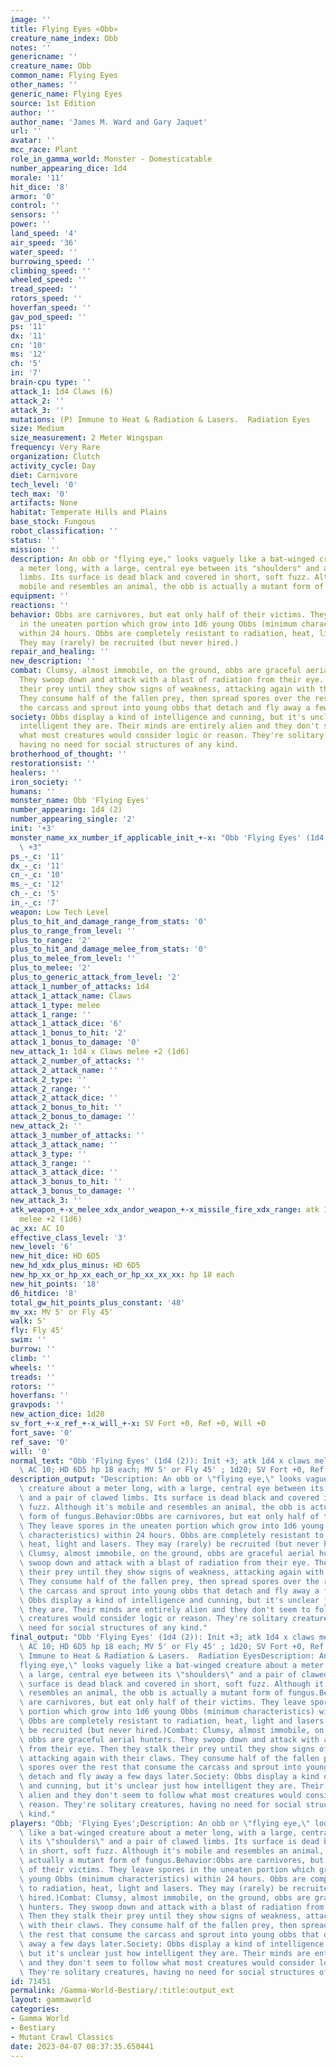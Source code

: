 ```yaml
---
image: ''
title: Flying Eyes «Obb»
creature_name_index: Obb
notes: ''
genericname: ''
creature_name: Obb
common_name: Flying Eyes
other_names: ''
generic_name: Flying Eyes
source: 1st Edition
author: ''
author_name: 'James M. Ward and Gary Jaquet'
url: ''
avatar: ''
mcc_race: Plant
role_in_gamma_world: Monster - Domesticatable
number_appearing_dice: 1d4
morale: '11'
hit_dice: '8'
armor: '0'
control: ''
sensors: ''
power: ''
land_speed: '4'
air_speed: '36'
water_speed: ''
burrowing_speed: ''
climbing_speed: ''
wheeled_speed: ''
tread_speed: ''
rotors_speed: ''
hoverfan_speed: ''
gav_pod_speed: ''
ps: '11'
dx: '11'
cn: '10'
ms: '12'
ch: '5'
in: '7'
brain-cpu type: ''
attack_1: 1d4 Claws (6)
attack_2: ''
attack_3: ''
mutations: (P) Immune to Heat & Radiation & Lasers.  Radiation Eyes
size: Medium
size_measurement: 2 Meter Wingspan
frequency: Very Rare
organization: Clutch
activity_cycle: Day
diet: Carnivore
tech_level: '0'
tech_max: '0'
artifacts: None
habitat: Temperate Hills and Plains
base_stock: Fungous
robot_classification: ''
status: ''
mission: ''
description: An obb or "flying eye," looks vaguely like a bat-winged creature about
  a meter long, with a large, central eye between its "shoulders" and a pair of clawed
  limbs. Its surface is dead black and covered in short, soft fuzz. Although it's
  mobile and resembles an animal, the obb is actually a mutant form of fungus.
equipment: ''
reactions: ''
behavior: Obbs are carnivores, but eat only half of their victims. They leave spores
  in the uneaten portion which grow into 1d6 young Obbs (minimum characteristics)
  within 24 hours. Obbs are completely resistant to radiation, heat, light and lasers.
  They may (rarely) be recruited (but never hired.)
repair_and_healing: ''
new_description: ''
combat: Clumsy, almost immobile, on the ground, obbs are graceful aerial hunters.
  They swoop down and attack with a blast of radiation from their eye. Then they stalk
  their prey until they show signs of weakness, attacking again with their claws.
  They consume half of the fallen prey, then spread spores over the rest that consume
  the carcass and sprout into young obbs that detach and fly away a few days later.
society: Obbs display a kind of intelligence and cunning, but it's unclear just how
  intelligent they are. Their minds are entirely alien and they don't seem to follow
  what most creatures would consider logic or reason. They're solitary creatures,
  having no need for social structures of any kind.
brotherhood_of_thought: ''
restorationsist: ''
healers: ''
iron_society: ''
humans: ''
monster_name: Obb 'Flying Eyes'
number_appearing: 1d4 (2)
number_appearing_single: '2'
init: '+3'
monster_name_xx_number_if_applicable_init_+-x: "Obb 'Flying Eyes' (1d4 (2)): Init\
  \ +3"
ps_-_c: '11'
dx_-_c: '11'
cn_-_c: '10'
ms_-_c: '12'
ch_-_c: '5'
in_-_c: '7'
weapon: Low Tech Level
plus_to_hit_and_damage_range_from_stats: '0'
plus_to_range_from_level: ''
plus_to_range: '2'
plus_to_hit_and_damage_melee_from_stats: '0'
plus_to_melee_from_level: ''
plus_to_melee: '2'
plus_to_generic_attack_from_level: '2'
attack_1_number_of_attacks: 1d4
attack_1_attack_name: Claws
attack_1_type: melee
attack_1_range: ''
attack_1_attack_dice: '6'
attack_1_bonus_to_hit: '2'
attack_1_bonus_to_damage: '0'
new_attack_1: 1d4 x Claws melee +2 (1d6)
attack_2_number_of_attacks: ''
attack_2_attack_name: ''
attack_2_type: ''
attack_2_range: ''
attack_2_attack_dice: ''
attack_2_bonus_to_hit: ''
attack_2_bonus_to_damage: ''
new_attack_2: ''
attack_3_number_of_attacks: ''
attack_3_attack_name: ''
attack_3_type: ''
attack_3_range: ''
attack_3_attack_dice: ''
attack_3_bonus_to_hit: ''
attack_3_bonus_to_damage: ''
new_attack_3: ''
atk_weapon_+-x_melee_xdx_andor_weapon_+-x_missile_fire_xdx_range: atk 1d4 x claws
  melee +2 (1d6)
ac_xx: AC 10
effective_class_level: '3'
new_level: '6'
new_hit_dice: HD 6D5
new_hd_xdx_plus_minus: HD 6D5
new_hp_xx_or_hp_xx_each_or_hp_xx_xx_xx: hp 18 each
new_hit_points: '18'
d6_hitdice: '8'
total_gw_hit_points_plus_constant: '48'
mv_xx: MV 5' or Fly 45'
walk: 5'
fly: Fly 45'
swim: ''
burrow: ''
climb: ''
wheels: ''
treads: ''
rotors: ''
hoverfans: ''
gravpods: ''
new_action_dice: 1d20
sv_fort_+-x_ref_+-x_will_+-x: SV Fort +0, Ref +0, Will +0
fort_save: '0'
ref_save: '0'
will: '0'
normal_text: "Obb 'Flying Eyes' (1d4 (2)): Init +3; atk 1d4 x claws melee +2 (1d6);\
  \ AC 10; HD 6D5 hp 18 each; MV 5' or Fly 45' ; 1d20; SV Fort +0, Ref +0, Will +0"
description_output: "Description: An obb or \"flying eye,\" looks vaguely like a bat-winged\
  \ creature about a meter long, with a large, central eye between its \"shoulders\"\
  \ and a pair of clawed limbs. Its surface is dead black and covered in short, soft\
  \ fuzz. Although it's mobile and resembles an animal, the obb is actually a mutant\
  \ form of fungus.Behavior:Obbs are carnivores, but eat only half of their victims.\
  \ They leave spores in the uneaten portion which grow into 1d6 young Obbs (minimum\
  \ characteristics) within 24 hours. Obbs are completely resistant to radiation,\
  \ heat, light and lasers. They may (rarely) be recruited (but never hired.)Combat:\
  \ Clumsy, almost immobile, on the ground, obbs are graceful aerial hunters. They\
  \ swoop down and attack with a blast of radiation from their eye. Then they stalk\
  \ their prey until they show signs of weakness, attacking again with their claws.\
  \ They consume half of the fallen prey, then spread spores over the rest that consume\
  \ the carcass and sprout into young obbs that detach and fly away a few days later.Society:\
  \ Obbs display a kind of intelligence and cunning, but it's unclear just how intelligent\
  \ they are. Their minds are entirely alien and they don't seem to follow what most\
  \ creatures would consider logic or reason. They're solitary creatures, having no\
  \ need for social structures of any kind."
final_output: "Obb 'Flying Eyes' (1d4 (2)): Init +3; atk 1d4 x claws melee +2 (1d6);\
  \ AC 10; HD 6D5 hp 18 each; MV 5' or Fly 45' ; 1d20; SV Fort +0, Ref +0, Will +0(P)\
  \ Immune to Heat & Radiation & Lasers.  Radiation EyesDescription: An obb or \"\
  flying eye,\" looks vaguely like a bat-winged creature about a meter long, with\
  \ a large, central eye between its \"shoulders\" and a pair of clawed limbs. Its\
  \ surface is dead black and covered in short, soft fuzz. Although it's mobile and\
  \ resembles an animal, the obb is actually a mutant form of fungus.Behavior:Obbs\
  \ are carnivores, but eat only half of their victims. They leave spores in the uneaten\
  \ portion which grow into 1d6 young Obbs (minimum characteristics) within 24 hours.\
  \ Obbs are completely resistant to radiation, heat, light and lasers. They may (rarely)\
  \ be recruited (but never hired.)Combat: Clumsy, almost immobile, on the ground,\
  \ obbs are graceful aerial hunters. They swoop down and attack with a blast of radiation\
  \ from their eye. Then they stalk their prey until they show signs of weakness,\
  \ attacking again with their claws. They consume half of the fallen prey, then spread\
  \ spores over the rest that consume the carcass and sprout into young obbs that\
  \ detach and fly away a few days later.Society: Obbs display a kind of intelligence\
  \ and cunning, but it's unclear just how intelligent they are. Their minds are entirely\
  \ alien and they don't seem to follow what most creatures would consider logic or\
  \ reason. They're solitary creatures, having no need for social structures of any\
  \ kind."
players: "Obb; 'Flying Eyes';Description: An obb or \"flying eye,\" looks vaguely\
  \ like a bat-winged creature about a meter long, with a large, central eye between\
  \ its \"shoulders\" and a pair of clawed limbs. Its surface is dead black and covered\
  \ in short, soft fuzz. Although it's mobile and resembles an animal, the obb is\
  \ actually a mutant form of fungus.Behavior:Obbs are carnivores, but eat only half\
  \ of their victims. They leave spores in the uneaten portion which grow into 1d6\
  \ young Obbs (minimum characteristics) within 24 hours. Obbs are completely resistant\
  \ to radiation, heat, light and lasers. They may (rarely) be recruited (but never\
  \ hired.)Combat: Clumsy, almost immobile, on the ground, obbs are graceful aerial\
  \ hunters. They swoop down and attack with a blast of radiation from their eye.\
  \ Then they stalk their prey until they show signs of weakness, attacking again\
  \ with their claws. They consume half of the fallen prey, then spread spores over\
  \ the rest that consume the carcass and sprout into young obbs that detach and fly\
  \ away a few days later.Society: Obbs display a kind of intelligence and cunning,\
  \ but it's unclear just how intelligent they are. Their minds are entirely alien\
  \ and they don't seem to follow what most creatures would consider logic or reason.\
  \ They're solitary creatures, having no need for social structures of any kind.|"
id: 71451
permalink: /Gamma-World-Bestiary/:title:output_ext
layout: gammaworld
categories:
- Gamma World
- Bestiary
- Mutant Crawl Classics
date: 2023-04-07 08:37:35.650441
---
```

